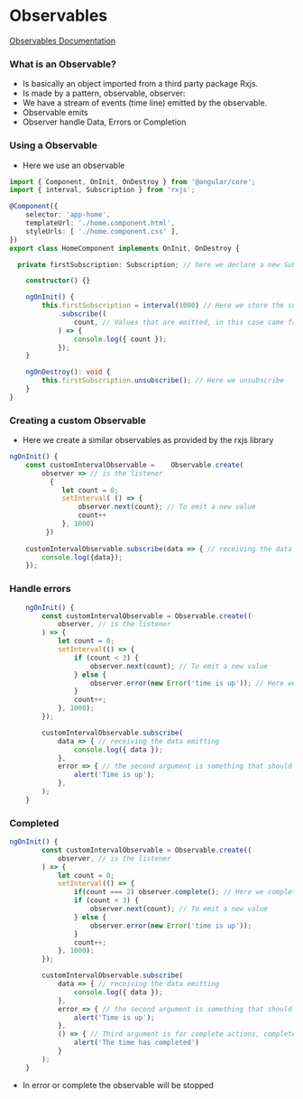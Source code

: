 # Observables

[Observables Documentation](https://angular.io/guide/observables-in-angular)

### What is an Observable?

- Is basically an object imported from a third party package Rxjs.
- Is made by a pattern, observable, observer:
- We have a stream of events (time line) emitted by the observable.
- Observable emits
- Observer handle Data, Errors or Completion

### Using a Observable

- Here we use an observable

```ts
import { Component, OnInit, OnDestroy } from '@angular/core';
import { interval, Subscription } from 'rxjs';

@Component({
	selector: 'app-home',
	templateUrl: './home.component.html',
	styleUrls: [ './home.component.css' ],
})
export class HomeComponent implements OnInit, OnDestroy {

  private firstSubscription: Subscription; // here we declare a new Subscription instance

	constructor() {}

	ngOnInit() {
		this.firstSubscription = interval(1000) // Here we store the subscription
			.subscribe((
				count, // Values that are emitted, in this case came from the interval function
			) => {
				console.log({ count });
			});
	}

	ngOnDestroy(): void {
		this.firstSubscription.unsubscribe(); // Here we unsubscribe 
	}
}

```

### Creating a custom Observable

- Here we create a similar observables as provided by the rxjs library

```ts
ngOnInit() {
	const customIntervalObservable =	Observable.create(
		observer => // is the listener
		  {
			 let count = 0;
			 setInterval( () => {
				 observer.next(count); // To emit a new value
				 count++
			 }, 1000)
		 })
		
	customIntervalObservable.subscribe(data => { // receiving the data emitting
		console.log({data});
	});		 
```

### Handle errors

```ts
	ngOnInit() {
		const customIntervalObservable = Observable.create((
			observer, // is the listener
		) => {
			let count = 0;
			setInterval(() => {
				if (count < 3) {
					observer.next(count); // To emit a new value
				} else {
					observer.error(new Error('time is up')); // Here we provoked and error
				}
				count++;
			}, 1000);
		});

		customIntervalObservable.subscribe(
			data => { // receiving the data emitting
				console.log({ data });
			},
			error => { // the second argument is something that should append if there is and error
				alert('Time is up');
			},
		);
	}
```

### Completed 

```ts
ngOnInit() {
		const customIntervalObservable = Observable.create((
			observer, // is the listener
		) => {
			let count = 0;
			setInterval(() => {
				if(count === 2) observer.complete(); // Here we complete the observable, it execute before  reach the error and never be emitted
				if (count < 3) {
					observer.next(count); // To emit a new value
				} else {
					observer.error(new Error('time is up'));
				}
				count++;
			}, 1000);
		});

		customIntervalObservable.subscribe(
			data => { // receiving the data emitting
				console.log({ data });
			},
			error => { // the second argument is something that should append if there is and error
				alert('Time is up');
			},
			() => { // Third argument is for complete actions, complete doesn't pass any argument
				alert('The time has completed')
			}
		);
	}
```

- In error or complete the observable will be stopped